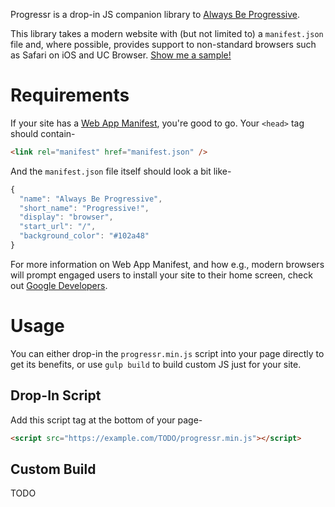Progressr is a drop-in JS companion library to [Always Be Progressive](https://samthor.github.io/AlwaysBeProgressive/).

This library takes a modern website with (but not limited to) a `manifest.json` file and, where possible, provides support to non-standard browsers such as Safari on iOS and UC Browser.
[Show me a sample!](https://samthor.github.io/TODO)

# Requirements

If your site has a [Web App Manifest](https://developer.mozilla.org/en-US/docs/Web/Manifest), you're good to go.
Your `<head>` tag should contain-
  
```html
<link rel="manifest" href="manifest.json" />
```

And the `manifest.json` file itself should look a bit like-

```js
{
  "name": "Always Be Progressive",
  "short_name": "Progressive!",
  "display": "browser",
  "start_url": "/",
  "background_color": "#102a48"
}
```

For more information on Web App Manifest, and how e.g., modern browsers will prompt engaged users to install your site to their home screen, check out [Google Developers](https://developers.google.com/web/updates/2014/11/Support-for-installable-web-apps-with-webapp-manifest-in-chrome-38-for-Android).

# Usage

You can either drop-in the `progressr.min.js` script into your page directly to get its benefits, or use `gulp build` to build custom JS just for your site.

## Drop-In Script

Add this script tag at the bottom of your page-

```html
<script src="https://example.com/TODO/progressr.min.js"></script>
```

## Custom Build

TODO

